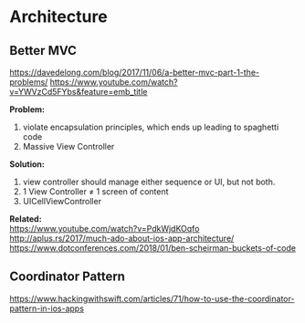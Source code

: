 # Architecture

## Better MVC

https://davedelong.com/blog/2017/11/06/a-better-mvc-part-1-the-problems/
https://www.youtube.com/watch?v=YWVzCd5FYbs&feature=emb_title


**Problem:**
1. violate encapsulation principles, which ends up leading to spaghetti code
2. Massive View Controller

**Solution:**

1. view controller should manage either sequence or UI, but not both.
2. 1 View Controller ≠ 1 screen of content
3. UICellViewController

**Related:**<BR>
https://www.youtube.com/watch?v=PdkWjdKOqfo<BR>
http://aplus.rs/2017/much-ado-about-ios-app-architecture/
https://www.dotconferences.com/2018/01/ben-scheirman-buckets-of-code

## Coordinator Pattern

https://www.hackingwithswift.com/articles/71/how-to-use-the-coordinator-pattern-in-ios-apps
